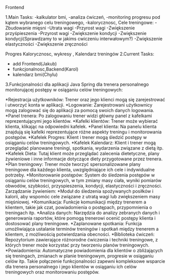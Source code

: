 Frontend 

1.Main Tasks:
-kalkulator bmi,
-analiza ćwiczeń,
-monitoring progresu pod kątem wybranego celu treningowego,
-kalorycznosc,
Cele treningowe:
-Zbudowanie mięsni
-Utrata wagi
-Przyrost wagi
-Zwiększenie przyśpieszenia
-Przyrost wagi
-Zwiększenie kondycji
-Zwiększenie kondycji(Sprawdzamy to w jakims cwiczeniu interwałowym?)
-Zwiększenie elastyczności
-Zwiększenie zręczności

Progres
Kalorycznosc, wykresy , Kalendarz treningów
2.Current Tasks:
- add Frontend(Jakub)
- funkcjonalnosc,Backend(Karol)
- kalendarz bmi(Chylu)

3.Funkcjonalności dla aplikacji Java Spring dla trenera personalnego monitorującej postępy w osiąganiu celów treningowych:

*Rejestracja użytkowników:
Trener oraz jego klienci mogą się zarejestrować i utworzyć konta w aplikacji.
*Logowanie:
Zarejestrowani użytkownicy mogą zalogować się do aplikacji za pomocą swoich danych logowania.
*Panel trenera:
Po zalogowaniu trener widzi główny panel z kafelkami reprezentującymi jego klientów.
*Kafelki klientów:
Trener może wybierać klienta, klikając na odpowiedni kafelek.
*Panel klienta:
Na panelu klienta znajdują się kafelki reprezentujące różne aspekty treningu i monitorowania postępów.
*Kafelek Progres:
Klient i trener mogą śledzić postępy w osiąganiu celów treningowych.
*Kafelek Kalendarz:
Klient i trener mogą przeglądać planowane treningi, spotkania, wydarzenia związane z dietą itp.
*Kafelek Dieta:
Tutaj klient może przeglądać zalecenia dietetyczne, plany żywieniowe i inne informacje dotyczące diety przygotowane przez trenera.
*Plan treningowy:
Trener może tworzyć spersonalizowane plany treningowe dla każdego klienta, uwzględniające ich cele i indywidualne potrzeby.
*Monitorowanie postępów:
System do śledzenia postępów w osiąganiu celów treningowych, w tym zmiany masy ciała, wyniki pomiarów obwodów, szybkości, przyspieszenia, kondycji, elastyczności i zręczności.
Zarządzanie żywieniem:
*Moduł do śledzenia spożywanych posiłków i kalorii, aby wspomóc cele związane z utratą wagi lub zwiększeniem masy mięśniowej.
*Komunikacja:
Funkcje komunikacji między trenerem a klientem, takie jak czat, powiadomienia o postępach, przypomnienia o treningach itp.
*Analiza danych:
Narzędzia do analizy zebranych danych i generowania raportów, które pomogą trenerowi ocenić postępy klienta i dostosować plany treningowe.
*Zaplanowane spotkania:
Funkcja umożliwiająca ustalanie terminów treningów i spotkań między trenerem a klientem, z możliwością potwierdzania obecności.
*Biblioteka ćwiczeń:
Repozytorium zawierające różnorodne ćwiczenia i techniki treningowe, z których trener może korzystać przy tworzeniu planów treningowych.
*Powiadomienia:
Automatyczne powiadomienia dla klientów o zbliżających się treningach, zmianach w planie treningowym, progresie w osiąganiu celów itp.
Takie połączenie funkcjonalności zapewni kompleksowe wsparcie dla trenera personalnego i jego klientów w osiąganiu ich celów treningowych oraz monitorowaniu postępów.










